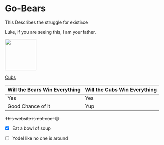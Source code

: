 # Go-Bears
This Describes the struggle for existince

Luke, if you are seeing this, I am your father.

<img src="https://lh5.googleusercontent.com/-KB6iDbLGBZ4/AAAAAAAAAAI/AAAAAAAARMM/jQktLv17mO4/s0-c-k-no-ns/photo.jpg" width=100 height=100>

<!-- Place this tag where you want the button to render. -->
<a class="github-button" href="https://www.google.com/webhp?sourceid=chrome-instant&ion=1&espv=2&ie=UTF-8#q=cubs" data-style="mega" data-count-href="/ntkme/github-buttons/watchers" data-count-api="/repos/ntkme/github-buttons#subscribers_count" data-count-aria-label="# watchers on GitHub" aria-label="Watch ntkme/github-buttons on GitHub">Cubs</a>

Will the Bears Win Everything | Will the Cubs Win Everything
----------------------------- | ----------------------------
Yes | Yes
Good Chance of it | Yup
~~This website is not cool
:smile:~~

- [x] Eat a bowl of soup

- [ ] Yodel like no one is around 

